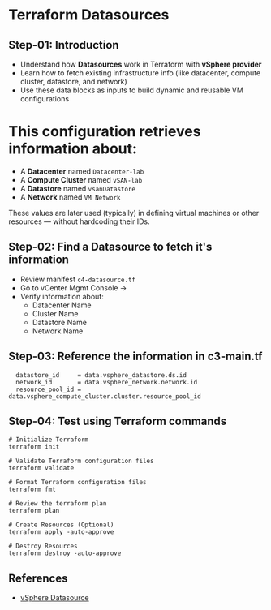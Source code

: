 # Terraform Datasources

## Step-01: Introduction
- Understand how **Datasources** work in Terraform with **vSphere provider**
- Learn how to fetch existing infrastructure info (like datacenter, compute cluster, datastore, and network)
- Use these data blocks as inputs to build dynamic and reusable VM configurations

# This configuration retrieves information about:
- A **Datacenter** named `Datacenter-lab`
- A **Compute Cluster** named `vSAN-lab`
- A **Datastore** named `vsanDatastore`
- A **Network** named `VM Network`

These values are later used (typically) in defining virtual machines or other resources — without hardcoding their IDs.

## Step-02: Find a Datasource to fetch it's information
- Review manifest `c4-datasource.tf`
- Go to vCenter Mgmt Console -> 
- Verify information about:
  * Datacenter Name
  * Cluster Name
  * Datastore Name
  * Network Name

## Step-03: Reference the information in c3-main.tf
```t
  datastore_id     = data.vsphere_datastore.ds.id
  network_id       = data.vsphere_network.network.id
  resource_pool_id = data.vsphere_compute_cluster.cluster.resource_pool_id 
```

## Step-04: Test using Terraform commands
```t
# Initialize Terraform
terraform init

# Validate Terraform configuration files
terraform validate

# Format Terraform configuration files
terraform fmt

# Review the terraform plan
terraform plan 

# Create Resources (Optional)
terraform apply -auto-approve

# Destroy Resources
terraform destroy -auto-approve
```

## References
- [vSphere Datasource](https://registry.terraform.io/providers/vmware/vsphere/latest/docs)
